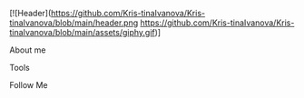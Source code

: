[![Header](https://github.com/Kris-tinaIvanova/Kris-tinaIvanova/blob/main/header.png https://github.com/Kris-tinaIvanova/Kris-tinaIvanova/blob/main/assets/giphy.gif)] 

About me

Tools

Follow Me